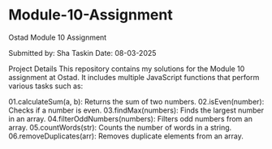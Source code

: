 # Module-10-Assignment
Ostad Module 10 Assignment


Submitted by: Sha Taskin
Date: 08-03-2025

Project Details
This repository contains my solutions for the Module 10 assignment at Ostad. It includes multiple JavaScript functions that perform various tasks such as:

01.calculateSum(a, b): Returns the sum of two numbers.
02.isEven(number): Checks if a number is even.
03.findMax(numbers): Finds the largest number in an array.
04.filterOddNumbers(numbers): Filters odd numbers from an array.
05.countWords(str): Counts the number of words in a string.
06.removeDuplicates(arr): Removes duplicate elements from an array.
